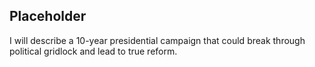 ## Placeholder

I will describe a 10-year presidential campaign that could break through political gridlock and lead to true reform.
